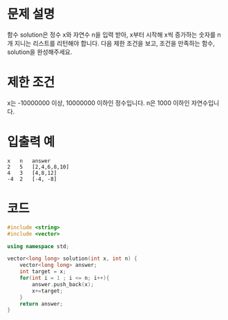# 문제 설명
함수 solution은 정수 x와 자연수 n을 입력 받아, x부터 시작해 x씩 증가하는 숫자를 n개 지니는 리스트를 리턴해야 합니다. 다음 제한 조건을 보고, 조건을 만족하는 함수, solution을 완성해주세요.

# 제한 조건
x는 -10000000 이상, 10000000 이하인 정수입니다.
n은 1000 이하인 자연수입니다.
# 입출력 예
```
x	n	answer
2	5	[2,4,6,8,10]
4	3	[4,8,12]
-4	2	[-4, -8]
```
# 코드
```c++
#include <string>
#include <vector>

using namespace std;

vector<long long> solution(int x, int n) {
    vector<long long> answer;
    int target = x;
    for(int i = 1 ; i <= n; i++){
        answer.push_back(x);
        x+=target;
    }
    return answer;
}
```
